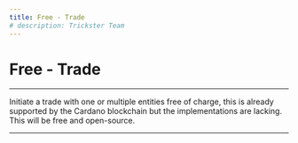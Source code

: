 ```yaml
---
title: Free - Trade
# description: Trickster Team
---
```


# Free - Trade

---

Initiate a trade with one or multiple entities free of charge, this is already supported by the Cardano blockchain but the implementations are lacking. This will be free and open-source.

---